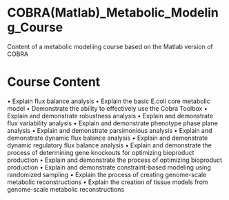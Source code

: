 # COBRA(Matlab)_Metabolic_Modeling_Course
 Content of a metabolic modeliing course based on the Matlab version of COBRA

# Course Content
•	Explain flux balance analysis
•	Explain the basic E.coli core metabolic model 
•	Demonstrate the ability to effectively use the Cobra Toolbox
•	Explain and demonstrate robustness analysis
•	Explain and demonstrate flux variability analysis
•	Explain and demonstrate phenotype phase plane analysis
•	Explain and demonstrate parsimonious analysis
•	Explain and demonstrate dynamic flux balance analysis
•	Explain and demonstrate dynamic regulatory flux balance analysis
•	Explain and demonstrate the process of determining gene knockouts for optimizing bioproduct production
•	Explain and demonstrate the process of optimizing bioproduct production
•	Explain and demonstrate constraint-based modeling using randomized sampling
•	Explain the process of creating genome-scale metabolic reconstructions
•	Explain the creation of tissue models from genome-scale metabolic reconstructions
